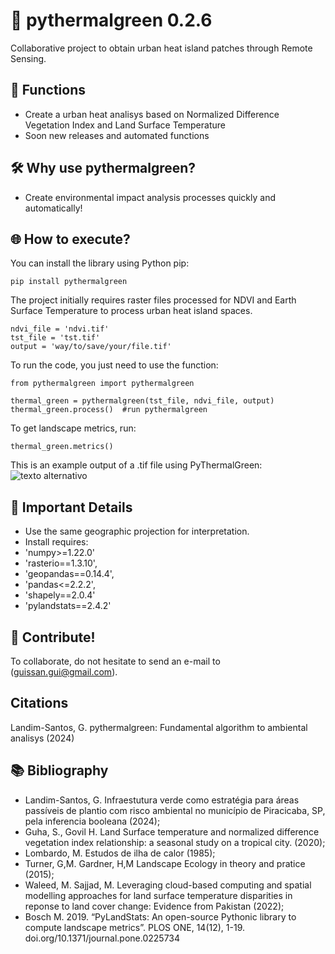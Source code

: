 # 🚀 pythermalgreen 0.2.6
Collaborative project to obtain urban heat island patches through Remote Sensing.

## 🎯 Functions
* Create a urban heat analisys based on Normalized Difference Vegetation Index and Land Surface Temperature
* Soon new releases and automated functions

## 🛠️ Why use pythermalgreen?

* Create environmental impact analysis processes quickly and automatically!
  
## 🌐 How to execute?

You can install the library using Python pip:

```
pip install pythermalgreen
```

The project initially requires raster files processed for NDVI and Earth Surface Temperature to process urban heat island spaces.
```
ndvi_file = 'ndvi.tif'
tst_file = 'tst.tif'
output = 'way/to/save/your/file.tif'
```
To run the code, you just need to use the function:
```
from pythermalgreen import pythermalgreen

thermal_green = pythermalgreen(tst_file, ndvi_file, output)
thermal_green.process()  #run pythermalgreen
```

To get landscape metrics, run:
```
thermal_green.metrics() 
```


This is an example output of a .tif file using PyThermalGreen:
![texto alternativo](https://github.com/guilherber/PyThermalGreen/raw/main/docs/ilha.jpg)

## 🔗 Important Details

* Use the same geographic projection for interpretation.
* Install requires: 
* 'numpy>=1.22.0'
* 'rasterio==1.3.10',
* 'geopandas==0.14.4',
* 'pandas<=2.2.2',
* 'shapely==2.0.4'
* 'pylandstats==2.4.2'

## 🙌 Contribute!

To collaborate, do not hesitate to send an e-mail to (guissan.gui@gmail.com).

## Citations

Landim-Santos, G. pythermalgreen: Fundamental algorithm to ambiental analisys (2024)


## 📚 Bibliography
* Landim-Santos, G. Infraestutura verde como estratégia para áreas passíveis de plantio com risco ambiental no município de Piracicaba, SP, pela inferencia booleana (2024);
* Guha, S., Govil H. Land Surface temperature and normalized difference vegetation index relationship: a seasonal study on a tropical city. (2020);
* Lombardo, M. Estudos de ilha de calor (1985);
* Turner, G,M. Gardner, H,M Landscape Ecology in theory and pratice (2015);
* Waleed, M. Sajjad, M. Leveraging cloud-based computing and spatial modelling approaches for land surface temperature disparities in reponse to land cover change: Evidence from Pakistan (2022);
* Bosch M. 2019. “PyLandStats: An open-source Pythonic library to compute landscape metrics”. PLOS ONE, 14(12), 1-19. doi.org/10.1371/journal.pone.0225734


